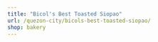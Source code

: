 ```yaml
---
title: "Bicol's Best Toasted Siopao"
url: /quezon-city/bicols-best-toasted-siopao/
shop: bakery
---
```

